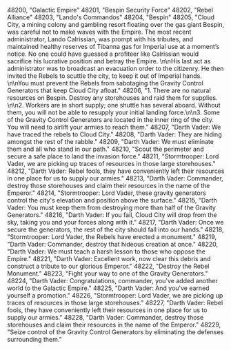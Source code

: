 ﻿48200, "Galactic Empire"
48201, "Bespin Security Force"
48202, "Rebel Alliance"
48203, "Lando's Commandos"
48204, "Bespin"
48205, "Cloud City, a mining colony and gambling resort floating over the gas giant Bespin, was careful not to make waves with the Empire.  The most recent administrator, Lando Calrissian, was prompt with his tributes, and maintained healthy reserves of Tibanna gas for Imperial use at a moment’s notice. No one could have guessed a profiteer like Calrissian would sacrifice his lucrative position and betray the Empire. \n\nHis last act as administrator was to broadcast an evacuation order to the citizenry. He then invited the Rebels to scuttle the city, to keep it out of Imperial hands. \n\nYou must prevent the Rebels from sabotaging the Gravity Control Generators that keep Cloud City afloat."
48206, "1. There are no natural resources on Bespin. Destroy any storehouses and raid them for supplies. \n\n2. Workers are in short supply; one shuttle has several aboard. Without them, you will not be able to resupply your initial landing force.\n\n3. Some of the Gravity Control Generators are located in the inner ring of the city. You will need to airlift your armies to reach them."
48207, "Darth Vader: We have traced the rebels to Cloud City."
48208, "Darth Vader: They are hiding amongst the rest of the rabble."
48209, "Darth Vader: We must eliminate them and all who stand in our path."
48210, "Scout the perimeter and secure a safe place to land the invasion force."
48211, "Stormtrooper: Lord Vader, we are picking up traces of resources in those large storehouses."
48212, "Darth Vader: Rebel fools, they have conveniently left their resources in one place for us to supply our armies."
48213, "Darth Vader: Commander, destroy those storehouses and claim their resources in the name of the Emperor."
48214, "Stormtrooper: Lord Vader, these gravity generators control the city's elevation and position above the surface."
48215, "Darth Vader: You must keep them from destroying more than half of the Gravity Generators."
48216, "Darth Vader: If you fail, Cloud City will drop from the sky, taking you and your forces along with it."
48217, "Darth Vader: Once we secure the generators, the rest of the city should fall into our hands."
48218, "Stormtrooper: Lord Vader, the Rebels have erected a monument."
48219, "Darth Vader: Commander, destroy that hideous creation at once."
48220, "Darth Vader: We must teach a harsh lesson to those who oppose the Empire."
48221, "Darth Vader: Excellent work, now clear this debris and construct a tribute to our glorious Emperor."
48222, "Destroy the Rebel Monument."
48223, "Fight your way to one of the Gravity Generators."
48224, "Darth Vader: Congratulations, commander, you've added another world to the Galactic Empire."
48225, "Darth Vader: And you've earned yourself a promotion."
48226, "Stormtrooper: Lord Vader, we are picking up traces of resources in those large storehouses."
48227, "Darth Vader: Rebel fools, they have conveniently left their resources in one place for us to supply our armies."
48228, "Darth Vader: Commander, destroy those storehouses and claim their resources in the name of the Emperor."
48229, "Seize control of the Gravity Control Generators by eliminating the defenses surrounding them."
